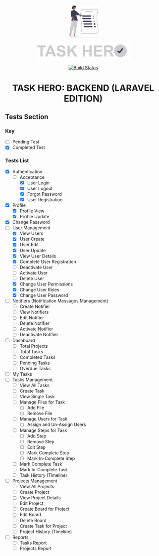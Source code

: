 <p align="center">
<a href="https://taskhero.mwambacodes.com" target="_blank">
<img src="https://raw.githubusercontent.com/juneX05/taskhero-frontend/master/src/assets/images/app-logo-white.svg?token=GHSAT0AAAAAAB45GKWLXX2ZQ6MNGVUZOUZEY7IPDOA" width="100" alt="Task Hero Logo">
</a>
</p>
<p align="center">
<a href="https://taskhero.mwambacodes.com" target="_blank">
<img src="https://raw.githubusercontent.com/juneX05/taskhero-frontend/master/src/assets/images/app-logo-text-white.svg?token=GHSAT0AAAAAAB45GKWLXX2ZQ6MNGVUZOUZEY7IPDOA" width="300" alt="Task Hero Logo">
</a>
</p>

<p align="center">
<a href="https://github.com/juneX05/taskhero-backend/actions">
    <img src="https://github.com/juneX05/taskhero-backend/actions/workflows/tests.yml/badge.svg" alt="Build Status"></a>
</p>

<h1 align="center">
TASK HERO: BACKEND (LARAVEL EDITION)
</h1>

## Tests Section
### Key
- [ ] Pending Test
- [x] Completed Test

### Tests List
- [x] Authentication
  - [ ] Acceptance
      - [x] User Login
      - [x] User Logout
      - [x] Forgot Password
      - [x] User Registration
- [x] Profile
  - [x] Profile View
  - [x] Profile Update
- [x] Change Password
- [ ] User Management
    - [x] View Users
    - [x] User Create
    - [x] User Edit
    - [x] User Update
    - [x] View User Details
    - [x] Complete User Registration
    - [ ] Deactivate User
    - [ ] Activate User
    - [ ] Delete User
    - [x] Change User Permissions
    - [x] Change User Roles
    - [x] Change User Password
- [ ] Notifiers (Notification Messages Management)
  - [ ] Create Notifier 
  - [ ] View Notifiers
  - [ ] Edit Notifier 
  - [ ] Delete Notifier
  - [ ] Activate Notifier
  - [ ] Deactivate Notifier
- [ ] Dashboard
  - [ ] Total Projects
  - [ ] Total Tasks
  - [ ] Completed Tasks
  - [ ] Pending Tasks
  - [ ] Overdue Tasks
- [ ] My Tasks
- [ ] Tasks Management
    - [ ] View All Tasks
    - [ ] Create Task
    - [ ] View Single Task
    - [ ] Manage Files for Task
        - [ ] Add File
        - [ ] Remove File
    - [ ] Manage Users for Task
        - [ ] Assign and Un-Assign Users
    - [ ] Manage Steps for Task
        - [ ] Add Step
        - [ ] Remove Step
        - [ ] Edit Step
        - [ ] Mark Complete Step
        - [ ] Mark In-Complete Step
    - [ ] Mark Complete Task
    - [ ] Mark In-Complete Task
    - [ ] Task History (Timeline)
- [ ] Projects Management
    - [ ] View All Projects
    - [ ] Create Project
    - [ ] View Project Details
    - [ ] Edit Project
    - [ ] Create Board for Project
    - [ ] Edit Board
    - [ ] Delete Board
    - [ ] Create Task for Project
    - [ ] Project History (Timeline)
- [ ] Reports
    - [ ] Tasks Report
    - [ ] Projects Report
